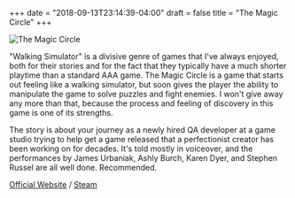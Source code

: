 +++
date = "2018-09-13T23:14:39-04:00"
draft = false
title = "The Magic Circle"
+++

![The Magic Circle](/images/themagiccircle.png)

"Walking Simulator" is a divisive genre of games that I've always enjoyed, both for their stories and for the fact that they typically have a much shorter playtime than a standard AAA game. The Magic Circle is a game that starts out feeling like a walking simulator, but soon gives the player the ability to manipulate the game to solve puzzles and fight enemies. I won't give away any more than that, because the process and feeling of discovery in this game is one of its strengths. 

The story is about your journey as a newly hired QA developer at a game studio trying to help get a game released that a perfectionist creator has been working on for decades. It's told mostly in voiceover, and the performances by James Urbaniak, Ashly Burch, Karen Dyer, and Stephen Russel are all well done. Recommended.

[Official Website](http://www.magiccirclegame.com/) / [Steam](https://store.steampowered.com/app/323380/The_Magic_Circle/)
